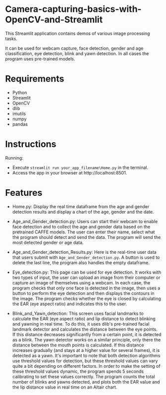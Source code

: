 # Camera-capturing-basics-with-OpenCV-and-Streamlit

This Streamlit application contains demos of various image processing tasks.

It can be used for webcam capture, face detection, gender and age classification, eye detection, blink and yawn detection. In all cases the program uses pre-trained models.

# Requirements
- Python
- Streamlit
- OpenCV
- dlib
- imutils
- numpy
- pandas

# Instructions
Running:
  - Execute `streamlit run your_app_filename\Home.py` in the terminal.
  - Access the app in your browser at http://localhost:8501.


# Features
- Home.py: Display the real time dataframe from the age and gender detection results and display a chart of the age, gender and the date.

- Age_and_Gender_detection.py: Users can start their webcam to enable face detection and to collect the age and gender data based on the pretrained CAFFE models. The user can enter their name, select what the program should detect and send the data. The program will send the most detected gender or age data.

- Age_and_Gender_detection_Results.py: Here is the real-time user data that users submit with `Age_and_Gender_detection.py`. A button is used to delete the last line, the program also handles the empty dataframe.

- Eye_detection.py: This page can be used for eye detection. It works with two types of input, the user can upload an image from their computer or capture an image of themselves using a webcam. In each case, the program checks that only one face is detected in the image, then uses a button to perform the eye detection and then displays the contours in the image. The program checks whether the eye is closed by calculating the EAR (eye aspect ratio) and indicates this to the user.

- Blink_and_Yawn_detection: This screen uses facial landmarks to calculate the EAR (eye aspect ratio) and lip distance to detect blinking and yawning in real time. To do this, it uses dlib's pre-trained facial landmark detector and calculates the distance between the eye points. If this distance decreases significantly from a certain point, it is detected as a blink. The yawn detector works on a similar principle, only there the distance between the mouth points is calculated. If this distance increases gradually (and stays at a higher value for several frames), it is detected as a yawn. It's important to note that both detection algorithms use threshold values for detection, but these threshold values can vary quite a bit depending on different factors. In order to make the setting of these threshold values dynamic, the program spends 5 seconds calibrating to set these values correctly. 
The program counts the total number of blinks and yawns detected, and plots both the EAR value and the lip distance value in real time on an Altair chart.


